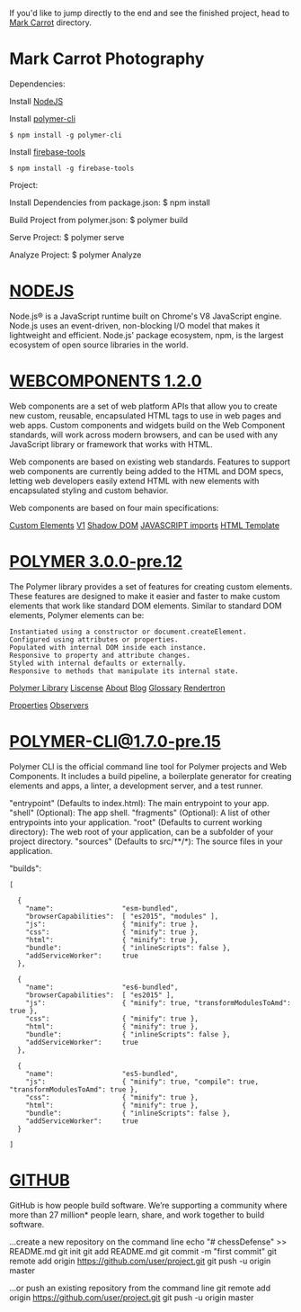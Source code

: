 If you'd like to jump directly to the end and see the finished project, head to [Mark Carrot](https://www.markcarrot.com) directory.

# Mark Carrot Photography

Dependencies:

  Install [NodeJS](https://nodejs.org/en/)

  Install [polymer-cli](https://www.npmjs.com/package/polymer-cli)

    $ npm install -g polymer-cli

  Install [firebase-tools](https://www.npmjs.com/package/firebase-tools)

    $ npm install -g firebase-tools

Project: 

  Install Dependencies from package.json:
    $ npm install
  
  Build Project from polymer.json:
    $ polymer build

  Serve Project:
    $ polymer serve

  Analyze Project:
    $ polymer Analyze

# [NODEJS](https://nodejs.org/en/)

  Node.js® is a JavaScript runtime built on Chrome's V8 JavaScript engine. Node.js uses an event-driven, non-blocking I/O model that makes it lightweight and efficient. Node.js' package ecosystem, npm, is the largest ecosystem of open source libraries in the world.

# [WEBCOMPONENTS 1.2.0](https://www.webcomponents.org/)

  Web components are a set of web platform APIs that allow you to create new custom, reusable, encapsulated HTML tags to use in web pages and web apps. Custom components and widgets build on the Web Component standards, will work across modern browsers, and can be used with any JavaScript library or framework that works with HTML.

  Web components are based on existing web standards. Features to support web components are currently being added to the HTML and DOM specs, letting web developers easily extend HTML with new elements with encapsulated styling and custom behavior.

  Web components are based on four main specifications:

  [Custom Elements](https://w3c.github.io/webcomponents/spec/custom/) [V1](https://hayato.io/2016/shadowdomv1/)
  [Shadow DOM](https://w3c.github.io/webcomponents/spec/shadow/)
  [JAVASCRIPT imports](https://w3c.github.io/webcomponents/spec/imports/)
  [HTML Template](https://html.spec.whatwg.org/multipage/scripting.html#the-template-element/)

# [POLYMER 3.0.0-pre.12](https://www.polymer-project.org/2.0/docs/devguide/feature-overview)

  The Polymer library provides a set of features for creating custom elements. These features are designed to make it easier and faster to make custom elements that work like standard DOM elements. Similar to standard DOM elements, Polymer elements can be:

    Instantiated using a constructor or document.createElement.
    Configured using attributes or properties.
    Populated with internal DOM inside each instance.
    Responsive to property and attribute changes.
    Styled with internal defaults or externally.
    Responsive to methods that manipulate its internal state.

  [Polymer Library](https://www.polymer-project.org/2.0/docs/devguide/feature-overview)
  [Liscense](https://github.com/Polymer/polymer/blob/master/LICENSE.txt)
  [About](https://www.polymer-project.org/about)
  [Blog](https://www.polymer-project.org/blog/)
  [Glossary](https://www.polymer-project.org/2.0/docs/glossary)
  [Rendertron](https://render-tron.appspot.com/)

  [Properties](https://www.polymer-project.org/2.0/docs/devguide/properties)
  [Observers](https://www.polymer-project.org/2.0/docs/devguide/observers)

# [POLYMER-CLI@1.7.0-pre.15](https://github.com/Polymer/tools/tree/master/packages/cli)

  Polymer CLI is the official command line tool for Polymer projects and Web Components. It includes a build pipeline, a boilerplate generator for creating elements and apps, a linter, a development server, and a test runner.

  "entrypoint" (Defaults to index.html): The main entrypoint to your app.
  "shell" (Optional): The app shell.
  "fragments" (Optional): A list of other entrypoints into your application.
  "root" (Defaults to current working directory): The web root of your application, can be a subfolder of your project directory.
  "sources" (Defaults to src/**/*): The source files in your application.

 "builds":
 
    [

      {
        "name":                 "esm-bundled",
        "browserCapabilities":  [ "es2015", "modules" ],
        "js":                   { "minify": true },
        "css":                  { "minify": true },
        "html":                 { "minify": true },
        "bundle":               { "inlineScripts": false },
        "addServiceWorker":     true
      },

      {
        "name":                 "es6-bundled",
        "browserCapabilities":  [ "es2015" ],
        "js":                   { "minify": true, "transformModulesToAmd": true },
        "css":                  { "minify": true },
        "html":                 { "minify": true },
        "bundle":               { "inlineScripts": false },
        "addServiceWorker":     true
      },
      
      {
        "name":                 "es5-bundled",
        "js":                   { "minify": true, "compile": true, "transformModulesToAmd": true },
        "css":                  { "minify": true },
        "html":                 { "minify": true },
        "bundle":               { "inlineScripts": false },
        "addServiceWorker":     true
      }
      
    ]

# [GITHUB](https://git-scm.com/docs)

  GitHub is how people build software.
  We’re supporting a community where more than 27 million* people learn, share, and work together to build software.

  ...create a new repository on the command line
  echo "# chessDefense" >> README.md
  git init
  git add README.md
  git commit -m "first commit"
  git remote add origin https://github.com/user/project.git
  git push -u origin master

  …or push an existing repository from the command line
  git remote add origin https://github.com/user/project.git
  git push -u origin master